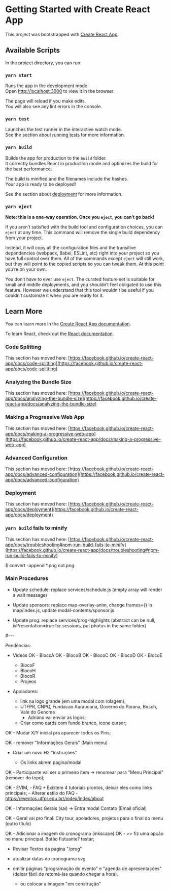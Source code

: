 # Getting Started with Create React App

This project was bootstrapped with [Create React App](https://github.com/facebook/create-react-app).

## Available Scripts

In the project directory, you can run:

### `yarn start`

Runs the app in the development mode.\
Open [http://localhost:3000](http://localhost:3000) to view it in the browser.

The page will reload if you make edits.\
You will also see any lint errors in the console.

### `yarn test`

Launches the test runner in the interactive watch mode.\
See the section about [running tests](https://facebook.github.io/create-react-app/docs/running-tests) for more information.

### `yarn build`

Builds the app for production to the `build` folder.\
It correctly bundles React in production mode and optimizes the build for the best performance.

The build is minified and the filenames include the hashes.\
Your app is ready to be deployed!

See the section about [deployment](https://facebook.github.io/create-react-app/docs/deployment) for more information.

### `yarn eject`

**Note: this is a one-way operation. Once you `eject`, you can’t go back!**

If you aren’t satisfied with the build tool and configuration choices, you can `eject` at any time. This command will remove the single build dependency from your project.

Instead, it will copy all the configuration files and the transitive dependencies (webpack, Babel, ESLint, etc) right into your project so you have full control over them. All of the commands except `eject` will still work, but they will point to the copied scripts so you can tweak them. At this point you’re on your own.

You don’t have to ever use `eject`. The curated feature set is suitable for small and middle deployments, and you shouldn’t feel obligated to use this feature. However we understand that this tool wouldn’t be useful if you couldn’t customize it when you are ready for it.

## Learn More

You can learn more in the [Create React App documentation](https://facebook.github.io/create-react-app/docs/getting-started).

To learn React, check out the [React documentation](https://reactjs.org/).

### Code Splitting

This section has moved here: [https://facebook.github.io/create-react-app/docs/code-splitting](https://facebook.github.io/create-react-app/docs/code-splitting)

### Analyzing the Bundle Size

This section has moved here: [https://facebook.github.io/create-react-app/docs/analyzing-the-bundle-size](https://facebook.github.io/create-react-app/docs/analyzing-the-bundle-size)

### Making a Progressive Web App

This section has moved here: [https://facebook.github.io/create-react-app/docs/making-a-progressive-web-app](https://facebook.github.io/create-react-app/docs/making-a-progressive-web-app)

### Advanced Configuration

This section has moved here: [https://facebook.github.io/create-react-app/docs/advanced-configuration](https://facebook.github.io/create-react-app/docs/advanced-configuration)

### Deployment

This section has moved here: [https://facebook.github.io/create-react-app/docs/deployment](https://facebook.github.io/create-react-app/docs/deployment)

### `yarn build` fails to minify

This section has moved here: [https://facebook.github.io/create-react-app/docs/troubleshooting#npm-run-build-fails-to-minify](https://facebook.github.io/create-react-app/docs/troubleshooting#npm-run-build-fails-to-minify)

$ convert -append \*.png out.png

### Main Procedures

- Update schedule: replace services/schedule.js (empty array will render a wait message)

- Update sponsors: replace map-overlay-anim, change frames={} in map/index.js, update modal-contents/sponsor.js

- Update prog: replace services/prog-highlights (abstract can be null, isPresentation=true for sessions, put photos in the same folder)

#---

Pendências:

- Videos
	OK - BlocoA 
	OK - BlocoB
	OK - BlocoC
	OK - BlocoD
	OK - BlocoE
	- BlocoF
	- BlocoH
	- BlocoR
	- Projeos

- Apoiadores:

  - link na logo grande (em uma modal com rolagem);
  - UTFPR, CNPQ, Fundacao Auraucaria, Governo do Parana, Bosch, Vale do Genoma
    - Adriano vai enviar as logos;
  - Criar como cards com fundo branco, icone cursor;

OK - Mudar X/Y inicial pra aparecer todos os Pins;

OK  - remover "Informações Gerais" (Main menu)
  - Criar um novo H2 "Instruções"

    - Os links abrem pagina/modal

OK - Participante vai ser o primeiro item -> renomear para "Menu Principal" (remover do topo);

OK  - EVIM,
    - FAQ + Existem 4 tutoriais prontos, deixar eles como links principais;
      - Alterar estilo do FAQ
    - https://eventos.utfpr.edu.br//index/index/about

OK - Informações Gerais (sai) -> Entra modal Contato (Email oficial)

OK - Geral vai pro final: City tour, apoiadores, projetos para o final do menu (outro título)

OK - Adicionar a imagem do cronograma (inkscape)
OK  - >> fiz uma opção no menu principal. Botão flutuante? testar;

- Revisar Textos da pagina "/prog"
- atualizar datas do cronograma svg

- omitir páginas "programação do evento" e "agenda de apresentações" (deixar fácil de retomá-las quando chegar a hora).
	- ou colocar a imagem "em construção"
